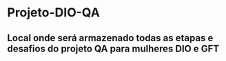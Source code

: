 # Projeto-DIO-QA
## Local onde será armazenado todas as etapas e desafios do projeto QA para mulheres DIO e GFT

